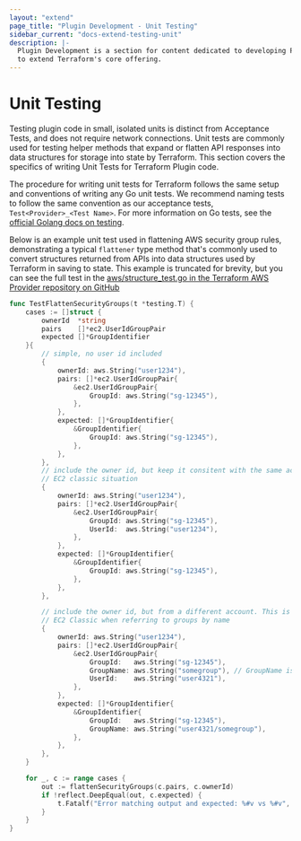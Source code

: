 ```yaml
---
layout: "extend"
page_title: "Plugin Development - Unit Testing"
sidebar_current: "docs-extend-testing-unit"
description: |-
  Plugin Development is a section for content dedicated to developing Plugins
  to extend Terraform's core offering.
---
```


# Unit Testing

Testing plugin code in small, isolated units is distinct from Acceptance Tests,
and does not require network connections. Unit tests are commonly used for
testing helper methods that expand or flatten API responses into data structures
for storage into state by Terraform. This section covers the specifics of
writing Unit Tests for Terraform Plugin code.

The procedure for writing unit tests for Terraform follows the same setup and
conventions of writing any Go unit tests. We recommend naming tests to follow
the same convention as our acceptance tests, `Test<Provider>_<Test Name>`. For more
information on Go tests, see the [official Golang docs on testing][0]. 


Below is an example unit test used in flattening AWS security group rules,
demonstrating a typical `flattener` type method that's commonly used to convert
structures returned from APIs into data structures used by Terraform in saving
to state. This example is truncated for brevity, but you can see the full test in the
[aws/structure_test.go in the Terraform AWS Provider
repository on GitHub](https://github.com/terraform-providers/terraform-provider-aws/blob/f22ae122d8407672bd38951f80a2813b8b9af683/aws/structure_test.go#L930-L1027)

```go
func TestFlattenSecurityGroups(t *testing.T) {
	cases := []struct {
		ownerId  *string
		pairs    []*ec2.UserIdGroupPair
		expected []*GroupIdentifier
	}{
		// simple, no user id included
		{
			ownerId: aws.String("user1234"),
			pairs: []*ec2.UserIdGroupPair{
				&ec2.UserIdGroupPair{
					GroupId: aws.String("sg-12345"),
				},
			},
			expected: []*GroupIdentifier{
				&GroupIdentifier{
					GroupId: aws.String("sg-12345"),
				},
			},
		},
		// include the owner id, but keep it consitent with the same account. Tests
		// EC2 classic situation
		{
			ownerId: aws.String("user1234"),
			pairs: []*ec2.UserIdGroupPair{
				&ec2.UserIdGroupPair{
					GroupId: aws.String("sg-12345"),
					UserId:  aws.String("user1234"),
				},
			},
			expected: []*GroupIdentifier{
				&GroupIdentifier{
					GroupId: aws.String("sg-12345"),
				},
			},
		},

		// include the owner id, but from a different account. This is reflects
		// EC2 Classic when referring to groups by name
		{
			ownerId: aws.String("user1234"),
			pairs: []*ec2.UserIdGroupPair{
				&ec2.UserIdGroupPair{
					GroupId:   aws.String("sg-12345"),
					GroupName: aws.String("somegroup"), // GroupName is only included in Classic
					UserId:    aws.String("user4321"),
				},
			},
			expected: []*GroupIdentifier{
				&GroupIdentifier{
					GroupId:   aws.String("sg-12345"),
					GroupName: aws.String("user4321/somegroup"),
				},
			},
		},
	}

	for _, c := range cases {
		out := flattenSecurityGroups(c.pairs, c.ownerId)
		if !reflect.DeepEqual(out, c.expected) {
			t.Fatalf("Error matching output and expected: %#v vs %#v", out, c.expected)
		}
	}
}
```

[0]: https://golang.org/pkg/testing/

